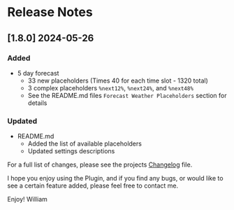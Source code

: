 # Release Notes
<!--
### Added
### Changed
### Deprecated
### Removed
### Fixed
### Security
### Updated
-->

<!-- ## [v-inc] ${YEAR4}-${MONTHNUMBER}-${DATE} -->
## [1.8.0] 2024-05-26
### Added
- 5 day forecast
  - 33 new placeholders (Times 40 for each time slot - 1320 total)
  - 3 complex placeholders `%next12%`, `%next24%`, and `%next48%`
  - See the README.md files `Forecast Weather Placeholders` section for details
### Updated
- README.md
  - Added the list of available placeholders
  - Updated settings descriptions

For a full list of changes, please see the projects [Changelog](CHANGELOG.md) file.

I hope you enjoy using the Plugin, and if you find any bugs, or would like to see a certain feature added, please feel free to contact me.

Enjoy! William
